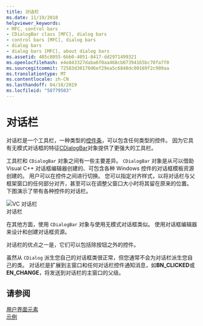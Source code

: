 ```yaml
---
title: 对话栏
ms.date: 11/19/2018
helpviewer_keywords:
- MFC, control bars
- CDialogBar class [MFC], dialog bars
- control bars [MFC], dialog bars
- dialog bars
- dialog bars [MFC], about dialog bars
ms.assetid: 485c8055-6bb0-4051-8417-dd2971499321
ms.openlocfilehash: e4e843327daba6f0aa468cb07394165bc70fa7f0
ms.sourcegitcommit: 72583d30170d6ef29ea5c6848dc00169f2c909aa
ms.translationtype: MT
ms.contentlocale: zh-CN
ms.lasthandoff: 04/18/2019
ms.locfileid: "58779503"
---
```

# <a name="dialog-bars"></a>对话栏

对话栏是一个工具栏，一种类型的[控件条](../mfc/control-bars.md)，可以包含任何类型的控件。 因为它具有无模式对话框的特征[CDialogBar](../mfc/reference/cdialogbar-class.md)对象提供了更强大的工具栏。

工具栏和 `CDialogBar` 对象之间有一些主要差异。 `CDialogBar` 对象是从可以借助 Visual C++ 对话框编辑器创建的、可包含各种 Windows 控件的对话框模板资源创建的。 用户可以在控件之间进行切换。 您可以指定对齐样式，以将对话栏与父框架窗口的任何部分对齐，甚至可以在调整父窗口大小时将其留在原来的位置。 下图演示了带有各种控件的对话栏。

![VC 对话栏](../mfc/media/vc378t1.gif "VC 对话栏") <br/>
对话栏

在其他方面，使用 `CDialogBar` 对象与使用无模式对话框类似。 使用对话框编辑器来设计和创建对话框资源。

对话栏的优点之一是，它们可以包括除按钮之外的控件。

虽然从 `CDialog` 派生您自己的对话框类很正常，但您通常不会为对话栏派生您自己的类。 对话栏是扩展到主窗口和任何对话栏控件通知消息，如**BN_CLICKED**或**EN_CHANGE**，将发送到对话栏的主窗口的父级。

## <a name="see-also"></a>请参阅

[用户界面元素](../mfc/user-interface-elements-mfc.md)<br/>
[示例](../overview/visual-cpp-samples.md)
